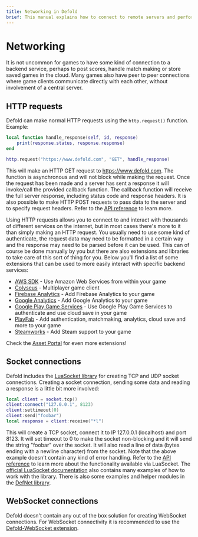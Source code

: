 ```yaml
---
title: Networking in Defold
brief: This manual explains how to connect to remote servers and perform other kinds of network connections.
---
```


# Networking

It is not uncommon for games to have some kind of connection to a backend service, perhaps to post scores, handle match making or store saved games in the cloud. Many games also have peer to peer connections where game clients communicate directly with each other, without involvement of a central server.


## HTTP requests

Defold can make normal HTTP requests using the `http.request()` function. Example:

```Lua
local function handle_response(self, id, response)
	print(response.status, response.response)
end

http.request("https://www.defold.com", "GET", handle_response)
```

This will make an HTTP GET request to https://www.defold.com. The function is asynchronous and will not block while making the request. Once the request has been made and a server has sent a response it will invoke/call the provided callback function. The callback function will receive the full server response, including status code and response headers. It is also possible to make HTTP POST requests to pass data to the server and to specify request headers. Refer to the [API reference](/ref/http/) to learn more.

Using HTTP requests allows you to connect to and interact with thousands of different services on the internet, but in most cases there's more to it than simply making an HTTP request. You usually need to use some kind of authenticate, the request data may need to be formatted in a certain way and the response may need to be parsed before it can be used. This can of course be done manually by you but there are also extensions and libraries to take care of this sort of thing for you. Below you'll find a list of some extensions that can be used to more easily interact with specific backend services:

* [AWS SDK](https://github.com/britzl/aws-sdk-lua) - Use Amazon Web Services from within your game
* [Colyseus](https://github.com/colyseus/colyseus-defold) - Multiplayer game client
* [Firebase Analytics](https://github.com/defold/extension-firebase-analytics) - Add Firebase Analytics to your game
* [Google Analytics](https://github.com/britzl/defold-googleanalytics) - Add Google Analytics to your game
* [Google Play Game Services](https://github.com/defold/extension-gpgs) - Use Google Play Game Services to authenticate and use cloud save in your game
* [PlayFab](https://github.com/PlayFab/LuaSdk) - Add authentication, matchmaking, analytics, cloud save and more to your game
* [Steamworks](https://github.com/britzl/steamworks-defold/) - Add Steam support to your game

Check the [Asset Portal](https://www.defold.com/community/assets/) for even more extensions!


## Socket connections

Defold includes the [LuaSocket library](http://w3.impa.br/~diego/software/luasocket/) for creating TCP and UDP socket connections. Creating a socket connection, sending some data and reading a response is a little bit more involved:

```Lua
local client = socket.tcp()
client:connect("127.0.0.1", 8123)
client:settimeout(0)
client:send("foobar")
local response = client:receive("*l")
```

This will create a TCP socket, connect it to IP 127.0.0.1 (localhost) and port 8123. It will set timeout to 0 to make the socket non-blocking and it will send the string "foobar" over the socket. It will also read a line of data (bytes ending with a newline character) from the socket. Note that the above example doesn't contain any kind of error handling. Refer to the [API reference](/ref/socket/) to learn more about the functionality available via LuaSocket. The [official LuaSocket documentation](http://w3.impa.br/~diego/software/luasocket/) also contains many examples of how to work with the library. There is also some examples and helper modules in the [DefNet library](https://github.com/britzl/defnet/).


## WebSocket connections

Defold doesn't contain any out of the box solution for creating WebSocket connections. For WebSocket connectivity it is recommended to use the [Defold-WebSocket extension](https://github.com/britzl/defold-websocket).
